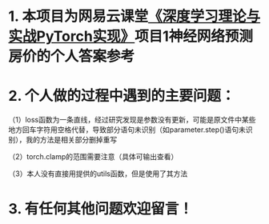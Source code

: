 # 1. 本项目为网易云课堂[《深度学习理论与实战PyTorch实现》](https://study.163.com/course/introduction/1005267032.htm?share=1&shareId=1139677771)项目1神经网络预测房价的个人答案参考

# 2. 个人做的过程中遇到的主要问题：
（1）loss函数为一条直线，经过研究发现是参数没有更新，可能是原文件中某些地方回车字符用空格代替，导致部分语句未识别（如parameter.step()语句未识别），我的方法是相关部分删掉重写

（2）torch.clamp的范围需要注意（具体可输出查看）

（3）本人没有直接用提供的utils函数，但是使用了其方法

# 3. 有任何其他问题欢迎留言！
